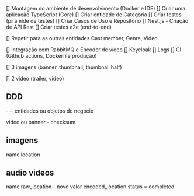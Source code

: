 [] Montagem do ambiente de desenvolvimento (Docker e IDE)
[] Criar uma aplicação TypeScript (Core)
[] Criar entidade de Categoria
[] Criar testes (pirâmide de testes)
[] Criar Casos de Uso e Repositório
[] Nest.js - Criação de API Rest
[] Criar testes e2e (end-to-end)

[] Repetir para as outras entidades Cast member, Genre, Video

[] Integração com RabbitMQ e Encoder de vídeo
[] Keycloak
[] Logs
[] CI (Github actions, Dockerfile produção)

[] 3 imagens (banner, thumbnail, thumbnail half)

[] 2 video (trailer, video)

## DDD

--- entidades ou objetos de negócio

video ou banner - checksum


## imagens

name
location

## audio videos

name
raw_location - novo valor
encoded_location
status = completed